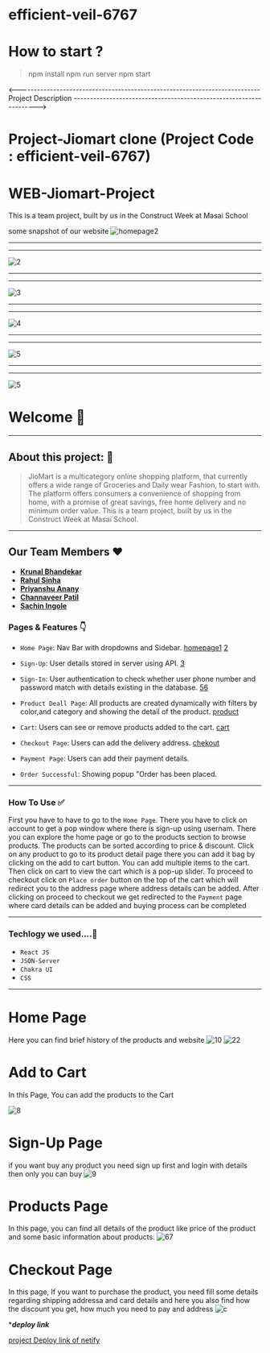 # efficient-veil-6767

# How to start ?
> npm install
> npm run server
> npm start


<---------------------------------------------------------------------------Project Description ------------------------------------------------------------------->

# Project-Jiomart clone (Project Code : efficient-veil-6767)
# WEB-Jiomart-Project
This is a team project, built by us in the Construct Week at Masai School

some snapshot of our website
![homepage2](https://raw.githubusercontent.com/rahulsinha1996/images/main/images/Homepage1.PNG)


----------------------------------
----------------------------------

![2](https://raw.githubusercontent.com/rahulsinha1996/images/main/images/Homepage2.PNG)

----------------------------------
----------------------------------

![3](https://raw.githubusercontent.com/rahulsinha1996/images/main/images/Login.PNG)

----------------------------------
----------------------------------

![4](https://raw.githubusercontent.com/rahulsinha1996/images/main/images/Product.PNG)

----------------------------------
----------------------------------

![5](https://raw.githubusercontent.com/rahulsinha1996/images/main/images/Sidebar.PNG)

----------------------------------
----------------------------------

![5](https://raw.githubusercontent.com/rahulsinha1996/images/main/images/Searchbar.PNG)





# Welcome 👋

---

## About this project: 🙌

> JioMart is a multicategory online shopping platform, that currently offers a wide range of Groceries and Daily wear Fashion, to start with. The platform offers consumers a convenience of shopping from home, with a promise of great savings, free home delivery and no minimum order value.
> This is a team project, built by us in the Construct Week at Masai School.
---

## Our Team Members ❤️

- [**Krunal Bhandekar**](https://www.linkedin.com/in/krunal-bhandekar/)
- [**Rahul Sinha**](https://www.linkedin.com/in/rahul-sinha-584a2694/)
- [**Priyanshu Anany**](https://www.linkedin.com/in/priyanshu-anany-055a09224/)
- [**Channaveer Patil**](https://www.linkedin.com/in/channaveer-patil-704bb017a/)
- [**Sachin Ingole** ](https://www.linkedin.com/in/sachin-ingole/)


### Pages & Features 👇

- `Home Page`: Nav Bar with dropdowns and Sidebar.
[homepage1](https://raw.githubusercontent.com/rahulsinha1996/images/main/images/Homepage1.PNG)
[2](https://raw.githubusercontent.com/rahulsinha1996/images/main/images/Homepage2.PNG)
- `Sign-Up`: User details stored in server using API.
[3](https://raw.githubusercontent.com/rahulsinha1996/images/main/images/Signup.PNG)
- `Sign-In`: User authentication to check whether user phone number and password match with details existing in the database.
[56]([https://raw.githubusercontent.com/rahulsinha1996/images/main/images/Login.PNG](https://raw.githubusercontent.com/rahulsinha1996/images/main/images/Login.PNG))

- `Product Deall Page`: All products are created dynamically with filters by color,and category and showing the detail of the product.
[product](https://raw.githubusercontent.com/rahulsinha1996/images/main/images/productDetail.PNG)
- `Cart`: Users can see or remove products added to the cart.
[cart](https://raw.githubusercontent.com/rahulsinha1996/images/main/images/cart.PNG)
- `Checkout Page`: Users can add the delivery address.
[chekout](https://raw.githubusercontent.com/rahulsinha1996/images/main/images/Checkout.PNG)
- `Payment Page`: Users can add their payment details.
- `Order Successful`: Showing popup "Order has been placed.

---


### How To Use ✅

First you have to have to go to the `Home Page`. There you have to click on account to get a pop window where there is sign-up using usernam.  There you can explore the home page or go to the products section to browse products. The products can be sorted according to price & discount. Click on any product to go to its product detail page there you can add it bag by clicking on the add to cart button. You can add multiple items to the cart. Then click on cart to view the cart which is a pop-up slider. To proceed to checkout click on `Place order` button on the top of the cart which will redirect you to the address page where address details can be added. After clicking on proceed to checkout we get redirected to the `Payment` page where card details can be added and buying process can be completed

---


### Techlogy we used....🔧

- `React JS` 
- `JSON-Server`
- `Chakra UI`
- `CSS`





---

# Home Page
Here you can find brief history of the products and website
 ![10](https://raw.githubusercontent.com/rahulsinha1996/images/main/images/Homepage1.PNG)
 ![22](https://raw.githubusercontent.com/rahulsinha1996/images/main/images/Homepage2.PNG)
    



# Add to Cart
In this Page, You can add the products to the Cart

![8](https://raw.githubusercontent.com/rahulsinha1996/images/main/images/Product.PNG)




# Sign-Up Page
if you want buy any product you need sign up first and login with details then only you can buy
![9](https://raw.githubusercontent.com/rahulsinha1996/images/main/images/Singup.PNG)




# Products Page
In this page, you can find all details of the product like price of the product and some basic information about products.
![67](https://raw.githubusercontent.com/rahulsinha1996/images/main/images/productDetail.PNG)



 # Checkout Page
In this page, If you want to purchase the product, you need fill some details regarding shipping addressa and card details and here you also find how the discount you get, how much you need to pay and address
![c](https://raw.githubusercontent.com/rahulsinha1996/images/main/images/Chekout.PNG)





****deploy link***

[project Deploy link of netify](https://jiomart-clone-project.netlify.app/)

